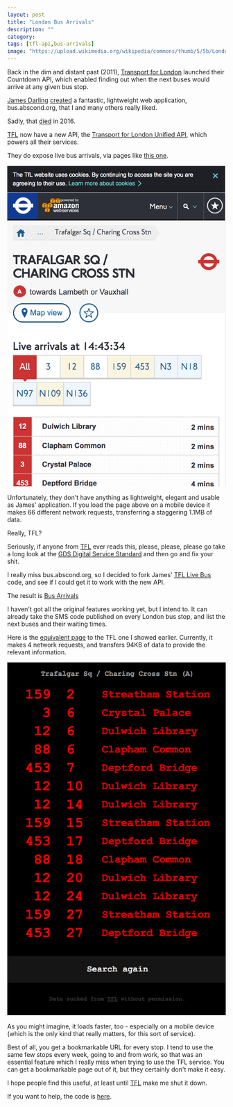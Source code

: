 ```yaml
---
layout: post
title: "London Bus Arrivals"
description: ""
category:
tags: [tfl-api,bus-arrivals]
image: "https://upload.wikimedia.org/wikipedia/commons/thumb/5/5b/London_Buses_-_Route_253.jpg/320px-London_Buses_-_Route_253.jpg"
---
```


Back in the dim and distant past (2011), [Transport for London][tfl] launched their Countdown API, which enabled finding out when the next buses would arrive at any given bus stop.

[James Darling][abscond] [created][james-blog-post] a fantastic, lightweight web application, bus.abscond.org, that I and many others really liked.

Sadly, that [died][shutdown-notice] in 2016.

[TFL] now have a new API, the [Transport for London Unified API][tfl-unified-api], which powers all their services.

They do expose live bus arrivals, via pages like [this one][tfl-trafalgar-square].

![TFL Bus Arrivals page](/images/tfl-page.png)

Unfortunately, they don't have anything as lightweight, elegant and usable as James' application. If you load the page
above on a mobile device it makes 66 different network requests, transferring a staggering 1.1MB of data.

Really, TFL?

Seriously, if anyone from [TFL][tfl] ever reads this, please, please, please go take a long look at the [GDS Digital Service Standard][gds-digital-service-standard]
and then go and fix your shit.

I really miss bus.abscond.org, so I decided to fork James' [TFL Live Bus][tfl-live-bus] code, and see if I could get it to work with the new API.

The result is [Bus Arrivals][bus-arrivals]

I haven't got all the original features working yet, but I intend to. It can already take the SMS code published on every London bus stop, and
list the next buses and their waiting times.

Here is the [equivalent page][bus-arrivals-trafalgar-square] to the TFL one I showed earlier. Currently, it makes 4 network requests, and transfers
94KB of data to provide the relevant information.

![Bus Arrivals page](/images/bus-arrivals-page.png)

As you might imagine, it loads faster, too - especially on a mobile device (which
is the only kind that really matters, for this sort of service).

Best of all, you get a bookmarkable URL for every stop. I tend to use the same few stops every week,
going to and from work, so that was an essential feature which I really miss when trying to use the TFL service.
You can get a bookmarkable page out of it, but they certainly don't make it easy.

I hope people find this useful, at least until [TFL] make me shut it down.

If you want to help, the code is [here][bus-arrivals-repo].

[abscond]: http://abscond.org/
[bus-arrivals]: https://bus-arrivals.herokuapp.com/
[bus-arrivals-trafalgar-square]: https://bus-arrivals.herokuapp.com/stop/490013767A
[gds-digital-service-standard]: https://www.gov.uk/service-manual/service-standard
[james-blog-post]: http://berglondon.com/blog/2011/09/14/bringing-the-london-bus-network-home/
[shutdown-notice]: https://github.com/james/TFL-Live-Bus/issues/5
[tfl-bus-arrivals]: https://tfl.gov.uk/modes/buses/live-bus-arrivals
[tfl-live-bus]: https://github.com/james/TFL-Live-Bus
[tfl-trafalgar-square]: https://tfl.gov.uk/bus/stop/490013767A/trafalgar-sq-charing-cross-stn
[tfl-unified-api]: https://api.tfl.gov.uk/
[tfl]: https://tfl.gov.uk/
[bus-arrivals-repo]: https://github.com/digitalronin/TFL-Live-Bus
